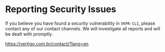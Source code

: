 # Reporting Security Issues

If you believe you have found a security vulnerability in `VKPR-CLI`, please contact any of our contact channels. We will investigate all reports and will be dealt with promptly.

https://vertigo.com.br/contact/?lang=en
